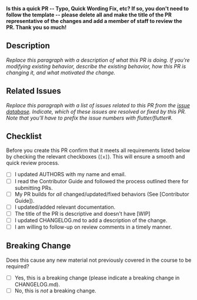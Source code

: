 **Is this a quick PR -- Typo, Quick Wording Fix, etc? If so, you don't need to follow the template -- please delete all and make the title of the PR representative of the changes and add a member of staff to review the PR. Thank you so much!**

## Description

*Replace this paragraph with a description of what this PR is doing. If you're modifying existing behavior, describe the existing behavior, how this PR is changing it, and what motivated the change.*

## Related Issues

*Replace this paragraph with a list of issues related to this PR from the [issue database](https://github.com/flutter/flutter/issues). Indicate, which of these issues are resolved or fixed by this PR. Note that you'll have to prefix the issue numbers with flutter/flutter#.*

## Checklist

Before you create this PR confirm that it meets all requirements listed below by checking the relevant checkboxes (`[x]`). This will ensure a smooth and quick review process.

- [ ] I updated AUTHORS with my name and email.
- [ ] I read the Contributor Guide and followed the process outlined there for submitting PRs.
- [ ] My PR builds for *all* changed/updated/fixed behaviors (See [Contributor Guide]).
- [ ] I updated/added relevant documentation.
- [ ] The title of the PR is descriptive and doesn't have [WIP]
- [ ] I updated CHANGELOG.md to add a description of the change.
- [ ] I am willing to follow-up on review comments in a timely manner.

## Breaking Change

Does this cause any new material not previously covered in the course to be required?

- [ ] Yes, this is a breaking change (please indicate a breaking change in CHANGELOG.md).
- [ ] No, this is *not* a breaking change.
